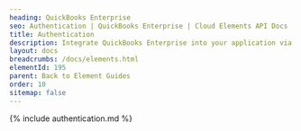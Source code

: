 ```yaml
---
heading: QuickBooks Enterprise
seo: Authentication | QuickBooks Enterprise | Cloud Elements API Docs
title: Authentication
description: Integrate QuickBooks Enterprise into your application via the Cloud Elements APIs.
layout: docs
breadcrumbs: /docs/elements.html
elementId: 195
parent: Back to Element Guides
order: 10
sitemap: false
---
```


{% include authentication.md %}
